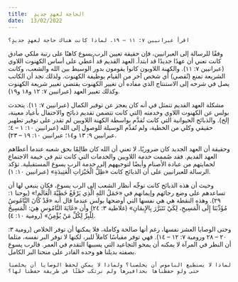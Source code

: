 ```yaml
---
title:  الحاجة لعهدٍ جديدٍ
date:  13/02/2022
---
```


`اقرأ عبرانيين ٧: ١١ – ١٩. لماذا كانت هناك حاجة لعهدٍ جديدٍ؟`

وفقًا للرسالة إلى العبرانيين، فإن حقيقة تعيين الرب يسوع كاهنًا على رتبة ملكي صادق كانت تعني أن عهدًا جديدًا قد ابتدأ. العهد القديم قد أُعطي على أساس الكهنوت اللاوي (عبرانيين ٧: ١١). والكهنة اللاويون كانوا يقومون بدور الوسيط بين الله والشعب، وكانت الشريعة تمنع (تُقصي) أي شخص آخر من القيام بوظيفة الكهنوت. ولذلك نجد أن الكاتب يصل في شرحه إلى الاستنتاج الذي مفاده أن تغيير الكهنوت يقتضي تغيير شريعة الكهنوت وكذلك تغيير العهد (عبرانيين ٧: ١٢ و١٨ و١٩).

مشكلة العهد القديم تتمثل في أنه كان يعجز عن توفير الكمال (عبرانيين ٧: ١١). يتحدث بولس عن الكهنوت اللاوي وخدمته (التي كانت تتضمن تقديم ذبائح والاحتفال بأعياد معينة، إلخ). والذبائح الحيوانية التي كانت تُقدَّم بواسطة الكهنة اللاويين لم تقدر على توفير تطهير حقيقي وكلي من الخطية، ولم تُقدِّم الوسيلة للوصول إلى الله (عبرانيين ١٠: ١ – ٤؛ عبرانيين ٩: ١٣ و١٤؛ عبرانيين ١٠: ١٩ – ٢٣).

وحقيقة أن العهد الجديد كان ضروريًا، لا تعني أن الله كان ظالِمًا بحق شعبه عندما أعطاهم العهد القديم. فقد صُممت خدمة اللاويين والخدمات التي كانت تتم في خيمة الاجتماع لحمايتهم من عبادة الأصنام وأيضًا لتوجيههم إلى خدمة الرب يسوع المستقبلية. تؤكد الرسالة للعبرانيين على أن الذبائح كانت «ظِلُّ الْخَيْرَاتِ الْعَتِيدَةِ» (عبرانيين ١٠: ١).

وحيث أن هذه الذبائح كانت توجِّه أنظار الشعب إلى الرب يسوع، فكان ينبغي لها أن تساعدهم على وضع رجائهم وإيمانهم في «حَمَلُ اللهِ الَّذِي يَرْفَعُ خَطِيَّةَ الْعَالَمِ!» (يوحنا ١: ٢٩). وهذه النقطة هي هي نفسها التي أوضحها بولس عندما قال أنه «قَدْ كَانَ النَّامُوسُ مُؤَدِّبَنَا إِلَى الْمَسِيحِ، لِكَيْ نَتَبَرَّرَ بِالإِيمَانِ» (غلاطية ٣: ٢٤) وأن «غَايَةَ النَّامُوسِ هِيَ: الْمَسِيحُ لِلْبِرِّ لِكُلِّ مَنْ يُؤْمِنُ» (رومية ١٠: ٤).

وحتى الوصايا العشر نفسها، رغم أنها صالحة وكاملة، فلا يمكنها أن توفر الخلاص (رومية ٣: ٢٠ – ٢٨ ورومية ٧: ١٢ – ١٤). فهي توفر مقياسًا كاملاً للبر، لكنها لا توفر البر نفسه، مثلما أن النظر في المرآة لا يمكنه أن يمحو التجاعيد التي يسببها التقدم في العمر. فالرب يسوع بصفته بديلنا هو وحده القادر على منحنا البر الكامل.

`لماذا لا يستطيع الناموس أن يخلصنا؟ ولماذا لا يمكن لحفظ الوصايا أن يخلصنا حتى ولو حفظناها بحذافيرها ولم نرتكب خطئًا في طريقة حفظنا لها؟`